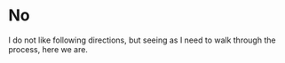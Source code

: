 # No
I do not like following directions, but seeing as I need to walk through the process, here we are.
